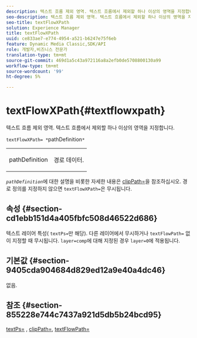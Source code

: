 ```yaml
---
description: 텍스트 흐름 제외 영역. 텍스트 흐름에서 제외할 하나 이상의 영역을 지정합니다.
seo-description: 텍스트 흐름 제외 영역. 텍스트 흐름에서 제외할 하나 이상의 영역을 지정합니다.
seo-title: textFlowXPath
solution: Experience Manager
title: textFlowXPath
uuid: ce833ae7-e774-4954-a521-b6247e75f6eb
feature: Dynamic Media Classic,SDK/API
role: 개발자,비즈니스 전문가
translation-type: tm+mt
source-git-commit: 469d1a5c43a972116a8a2efb0de5708800130a99
workflow-type: tm+mt
source-wordcount: '99'
ht-degree: 5%

---
```



# textFlowXPath{#textflowxpath}

텍스트 흐름 제외 영역. 텍스트 흐름에서 제외할 하나 이상의 영역을 지정합니다.

`textFlowXPath= *`pathDefinition`*`

<table id="simpletable_7E0EA48AEBB5426CBE948FCA18882C66"> 
 <tr class="strow"> 
  <td class="stentry"> <p><span class="varname"> pathDefinition</span> </p> </td> 
  <td class="stentry"> <p>경로 데이터. </p></td> 
 </tr> 
</table>

*`pathDefinition`*&#x200B;에 대한 설명을 비롯한 자세한 내용은 [clipPath=](../../../../../is-api/http-ref/image-serving-api-ref/c-http-protocol-reference/c-command-reference/r-clippath.md#reference-8139b1b52dc54749b51b109521ddf83d)을 참조하십시오. 경로 정의를 지정하지 않으면 `textFlowXPath=`은 무시됩니다.

## 속성 {#section-cd1ebb151d4a405fbfc508d46522d686}

텍스트 레이어 특성( `textPs=`만 해당). 다른 레이어에서 무시하거나 `textFlowPath=` 없이 지정할 때 무시됩니다. `layer=comp`에 대해 지정된 경우 `layer=0`에 적용됩니다.

## 기본값 {#section-9405cda904684d829ed12a9e40a4dc46}

없음.

## 참조 {#section-855228e744c7437a921d5db5b24bcd95}

[textPs=](../../../../../is-api/http-ref/image-serving-api-ref/c-http-protocol-reference/c-command-reference/r-textps.md#reference-4209a2a6169f44278da2647cfb0cd767) ,  [clipPath=](../../../../../is-api/http-ref/image-serving-api-ref/c-http-protocol-reference/c-command-reference/r-clippath.md#reference-8139b1b52dc54749b51b109521ddf83d),  [textFlowPath=](../../../../../is-api/http-ref/image-serving-api-ref/c-http-protocol-reference/c-command-reference/r-textflowpath.md#reference-0b8d9493d71342f0b6a64a6d221584ef)
